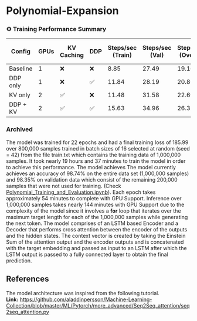 # Polynomial-Expansion

### ⚙️ Training Performance Summary

| Config      | GPUs | KV Caching | DDP | Steps/sec (Train) | Steps/sec (Val) | Steps/sec (Overall) | Tokens/sec (Train) | Tokens/sec (Val) | Tokens/sec (Overall) | Time/Epoch (s) | Speedup vs Baseline |
|-------------|------|------------|-----|-------------------|------------------|----------------------|---------------------|-------------------|------------------------|----------------|----------------------|
| Baseline    | 1    | ❌         | ❌  | 8.85              | 27.49            | 19.16                | 151,436             | 644,328           | 424,100                | 254.69         | –                    |
| DDP only    | 1    | ❌         | ✅  | 11.84             | 28.19            | 20.89                | 235,186             | 661,566           | 471,056                | 194.32         | 23.70%               |
| KV only     | 2    | ✅         | ❌  | 11.48             | 31.58            | 22.60                | 227,866             | 739,890           | 511,114                | 188.46         | 25.80%               |
| DDP + KV    | 2    | ✅         | ✅  | 15.63             | 34.96            | 26.32                | 333,705             | 820,762           | 603,141                | 151.91         | 40.30%               |


### Archived

The model was trained for 22 epochs and had a final training loss of 185.99 over 800,000 samples trained in batch sizes of 16 selected at random (seed = 42) from the file train.txt which contains the training data of 1,000,000 samples. It took nearly 19 hours and 37 minutes to train the model in order to achieve this performance. The model achieves  The model currently achieves an accuracy of 98.74% on the entire data set (1,000,000 samples) and 98.35% on validation data which consist of the remaining 200,000 samples that were not used for training. (Check [Polynomial_Training_and_Evaluation.ipynb](https://github.com/SAR2652/Polynomial-Expansion/blob/main/Polynomial_Training_and_Evaluation.ipynb)). Each epoch takes approximately 54 minutes to complete with GPU Support. Inference over 1,000,000 samples takes nearly 144 minutes with GPU Support due to the complexity of the model since it involves a <b>for</b> loop that iterates over the maximum target length for each of the 1,000,000 samples while generating the next token.  The model comprises of an LSTM based Encoder and a Decoder that performs cross attention between the encoder of the outputs and the hidden states. The context vector is created by taking the Einstein Sum of the attention output and the encoder outputs and is concatenated with the target embedding and passed as input to an LSTM after which the LSTM output is passed to a fully connected layer to obtain the final prediction.

## References
The model architecture was inspired from the following tutorial.<br>
**Link:** https://github.com/aladdinpersson/Machine-Learning-Collection/blob/master/ML/Pytorch/more_advanced/Seq2Seq_attention/seq2seq_attention.py
